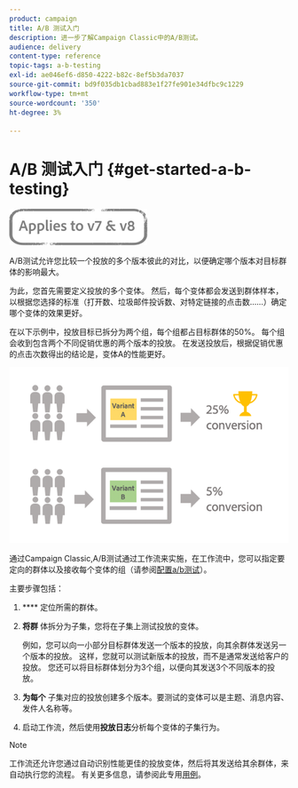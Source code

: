 ```yaml
---
product: campaign
title: A/B 测试入门
description: 进一步了解Campaign Classic中的A/B测试。
audience: delivery
content-type: reference
topic-tags: a-b-testing
exl-id: ae046ef6-d850-4222-b82c-8ef5b3da7037
source-git-commit: bd9f035db1cbad883e1f27fe901e34dfbc9c1229
workflow-type: tm+mt
source-wordcount: '350'
ht-degree: 3%

---
```


# A/B 测试入门 {#get-started-a-b-testing}

![](../../assets/common.svg)

A/B测试允许您比较一个投放的多个版本彼此的对比，以便确定哪个版本对目标群体的影响最大。

为此，您首先需要定义投放的多个变体。 然后，每个变体都会发送到群体样本，以根据您选择的标准（打开数、垃圾邮件投诉数、对特定链接的点击数……）确定哪个变体的效果更好。

在以下示例中，投放目标已拆分为两个组，每个组都占目标群体的50%。 每个组会收到包含两个不同促销优惠的两个版本的投放。 在发送投放后，根据促销优惠的点击次数得出的结论是，变体A的性能更好。

![](assets/a-b-testing-schema.png)

通过Campaign Classic,A/B测试通过工作流来实施，在工作流中，您可以指定要定向的群体以及接收每个变体的组（请参阅[配置a/b测试](configuring-a-b-testing.md)）。

主要步骤包括：

1. **** 定位所需的群体。
1. **将群** 体拆分为子集，您将在子集上测试投放的变体。

   例如，您可以向一小部分目标群体发送一个版本的投放，向其余群体发送另一个版本的投放。 这样，您就可以测试新版本的投放，而不是通常发送给客户的投放。 您还可以将目标群体划分为3个组，以便向其发送3个不同版本的投放。

1. **为每个** 子集对应的投放创建多个版本。要测试的变体可以是主题、消息内容、发件人名称等。
1. 启动工作流，然后使用&#x200B;**投放日志**&#x200B;分析每个变体的子集行为。

>[!NOTE]
>
>工作流还允许您通过自动识别性能更佳的投放变体，然后将其发送给其余群体，来自动执行您的流程。 有关更多信息，请参阅此专用[用例](a-b-testing-use-case.md)。

